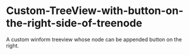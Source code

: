 # Custom-TreeView-with-button-on-the-right-side-of-treenode
A custom winform treeview whose node can be appended button on the right.
